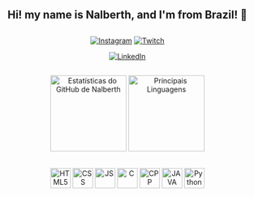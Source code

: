 <div align="center">
  <h2>Hi! my name is Nalberth, and I'm from Brazil! 👋</h2>

##

  [![Instagram](https://img.shields.io/badge/Instagram-E4405F?style=for-the-badge&logo=instagram&logoColor=white)](https://instagram.com/n.berth_)
  [![Twitch](https://img.shields.io/badge/Twitch-9146FF?style=for-the-badge&logo=twitch&logoColor=white)](https://www.twitch.tv/n4lberth)
  
  [![LinkedIn](https://img.shields.io/badge/LinkedIn-0077B5?style=for-the-badge&logo=linkedin&logoColor=white)](https://www.linkedin.com/in/nalberth-henrique-viera-pinto-b33027281/)
</div>

##

<div align="center">
  <img src="https://github-readme-stats.vercel.app/api?username=N4lberth&show_icons=true&theme=tokyonight" alt="Estatísticas do GitHub de Nalberth" height="150">
  <img src="https://github-readme-stats.vercel.app/api/top-langs/?username=N4lberth&theme=tokyonight&layout=compact" alt="Principais Linguagens" height="150">
</div>

##

<div align="center">
  <img width="40" src="https://github.com/N4lberth/N4lberth/assets/130379582/96daa27d-c51c-4329-9d55-91cc27306de3" alt="HTML5">
  <img width="40" src="https://github.com/N4lberth/N4lberth/assets/130379582/e54728be-b8f0-4e47-926a-1e5815de8ebf" alt="CSS">
  <img width="40" src="https://github.com/N4lberth/N4lberth/assets/130379582/92606dc3-9fd8-4dfc-ad2c-b98597e16dbb" alt="JS">
  <img width="40" src="https://github.com/N4lberth/N4lberth/assets/130379582/4ca5ff8c-16fc-4a8d-a5ed-7e7fca5ae8ed" alt="C">
  <img width="40" src="https://github.com/N4lberth/N4lberth/assets/130379582/eeef654b-2e83-4d7a-9918-1fe14f20a926" alt="CPP">
  <img width="40" src="https://github.com/N4lberth/N4lberth/assets/130379582/4c96b520-1e74-47e3-afa4-e4619346e070" alt="JAVA">
  <img width="40" src="https://github.com/N4lberth/N4lberth/assets/130379582/a14e7d77-06ed-48e2-94d0-1284d1309300" alt="Python">
</div>
